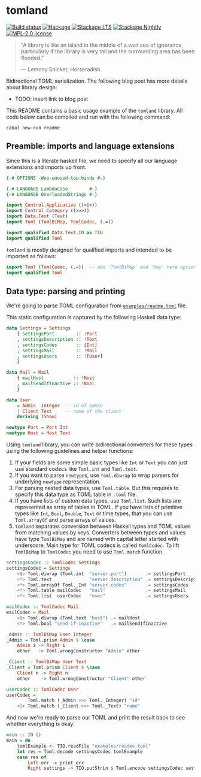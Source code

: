 # tomland

[![Build status](https://secure.travis-ci.org/kowainik/tomland.svg)](https://travis-ci.org/kowainik/tomland)
[![Hackage](https://img.shields.io/hackage/v/tomland.svg)](https://hackage.haskell.org/package/tomland)
[![Stackage LTS](http://stackage.org/package/tomland/badge/lts)](http://stackage.org/lts/package/tomland)
[![Stackage Nightly](http://stackage.org/package/tomland/badge/nightly)](http://stackage.org/nightly/package/tomland)
[![MPL-2.0 license](https://img.shields.io/badge/license-MPL--2.0-blue.svg)](https://github.com/kowainik/tomland/blob/master/LICENSE)

> “A library is like an island in the middle of a vast sea of ignorance,
> particularly if the library is very tall and the surrounding area has been
> flooded.”
>
> ― Lemony Snicket, Horseradish

Bidirectional TOML serialization. The following blog post has more details about
library design:

* TODO: insert link to blog post

This README contains a basic usage example of the `tomland` library. All code
below can be compiled and run with the following command:

```
cabal new-run readme
```

## Preamble: imports and language extensions

Since this is a literate haskell file, we need to specify all our language
extensions and imports up front.

```haskell
{-# OPTIONS -Wno-unused-top-binds #-}

{-# LANGUAGE LambdaCase        #-}
{-# LANGUAGE OverloadedStrings #-}

import Control.Applicative ((<|>))
import Control.Category ((>>>))
import Data.Text (Text)
import Toml (TomlBiMap, TomlCodec, (.=))

import qualified Data.Text.IO as TIO
import qualified Toml
```

`tomland` is mostly designed for qualified imports and intended to be imported
as follows:

```haskell ignore
import Toml (TomlCodec, (.=))  -- add 'TomlBiMap' and 'Key' here optionally
import qualified Toml
```

## Data type: parsing and printing

We're going to parse TOML configuration from [`examples/readme.toml`](examples/readme.toml) file.

This static configuration is captured by the following Haskell data type:

```haskell
data Settings = Settings
    { settingsPort        :: !Port
    , settingsDescription :: !Text
    , settingsCodes       :: [Int]
    , settingsMail        :: !Mail
    , settingsUsers       :: ![User]
    }

data Mail = Mail
    { mailHost           :: !Host
    , mailSendIfInactive :: !Bool
    }

data User
    = Admin  Integer  -- id of admin
    | Client Text     -- name of the client
    deriving (Show)

newtype Port = Port Int
newtype Host = Host Text
```

Using `tomland` library, you can write bidirectional converters for these types
using the following guidelines and helper functions:

1. If your fields are some simple basic types like `Int` or `Text` you can just
   use standard codecs like `Toml.int` and `Toml.text`.
2. If you want to parse `newtype`s, use `Toml.diwrap` to wrap parsers for
   underlying `newtype` representation.
3. For parsing nested data types, use `Toml.table`. But this requires to specify
   this data type as TOML table in `.toml` file.
4. If you have lists of custom data types, use `Toml.list`. Such lists are
   represented as array of tables in TOML. If you have lists of primitive types
   like `Int`, `Bool`, `Double`, `Text` or time types, that you can use
   `Toml.arrayOf` and parse arrays of values.
5. `tomland` separates conversion between Haskell types and TOML values from
   matching values by keys. Converters between types and values have type
   `TomlBiMap` and are named with capital letter started with underscore. Main
   type for TOML codecs is called `TomlCodec`. To lift `TomlBiMap` to
   `TomlCodec` you need to use `Toml.match` function.

```haskell
settingsCodec :: TomlCodec Settings
settingsCodec = Settings
    <$> Toml.diwrap (Toml.int  "server.port")       .= settingsPort
    <*> Toml.text              "server.description" .= settingsDescription
    <*> Toml.arrayOf Toml._Int "server.codes"       .= settingsCodes
    <*> Toml.table mailCodec   "mail"               .= settingsMail
    <*> Toml.list  userCodec   "user"               .= settingsUsers

mailCodec :: TomlCodec Mail
mailCodec = Mail
    <$> Toml.diwrap (Toml.text "host") .= mailHost
    <*> Toml.bool "send-if-inactive"   .= mailSendIfInactive

_Admin :: TomlBiMap User Integer
_Admin = Toml.prism Admin $ \case
    Admin i -> Right i
    other   -> Toml.wrongConstructor "Admin" other

_Client :: TomlBiMap User Text
_Client = Toml.prism Client $ \case
    Client n -> Right n
    other    -> Toml.wrongConstructor "Client" other

userCodec :: TomlCodec User
userCodec =
        Toml.match (_Admin >>> Toml._Integer) "id"
    <|> Toml.match (_Client >>> Toml._Text) "name"
```

And now we're ready to parse our TOML and print the result back to see whether
everything is okay.

```haskell
main :: IO ()
main = do
    tomlExample <- TIO.readFile "examples/readme.toml"
    let res = Toml.decode settingsCodec tomlExample
    case res of
        Left err -> print err
        Right settings -> TIO.putStrLn $ Toml.encode settingsCodec settings
```
